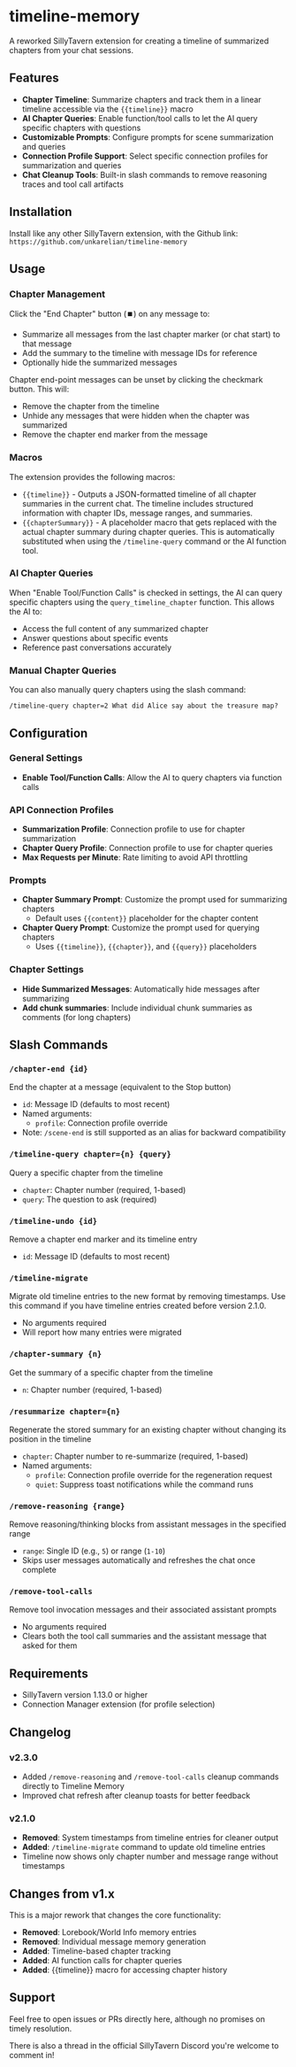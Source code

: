# timeline-memory

A reworked SillyTavern extension for creating a timeline of summarized chapters from your chat sessions.

## Features

- **Chapter Timeline**: Summarize chapters and track them in a linear timeline accessible via the `{{timeline}}` macro
- **AI Chapter Queries**: Enable function/tool calls to let the AI query specific chapters with questions
- **Customizable Prompts**: Configure prompts for scene summarization and queries
- **Connection Profile Support**: Select specific connection profiles for summarization and queries
- **Chat Cleanup Tools**: Built-in slash commands to remove reasoning traces and tool call artifacts

## Installation

Install like any other SillyTavern extension, with the Github link: `https://github.com/unkarelian/timeline-memory`

## Usage

### Chapter Management

Click the "End Chapter" button (⏹️) on any message to:
- Summarize all messages from the last chapter marker (or chat start) to that message
- Add the summary to the timeline with message IDs for reference
- Optionally hide the summarized messages

Chapter end-point messages can be unset by clicking the checkmark button. This will:
- Remove the chapter from the timeline
- Unhide any messages that were hidden when the chapter was summarized
- Remove the chapter end marker from the message

### Macros

The extension provides the following macros:

- `{{timeline}}` - Outputs a JSON-formatted timeline of all chapter summaries in the current chat. The timeline includes structured information with chapter IDs, message ranges, and summaries.
- `{{chapterSummary}}` - A placeholder macro that gets replaced with the actual chapter summary during chapter queries. This is automatically substituted when using the `/timeline-query` command or the AI function tool.

### AI Chapter Queries

When "Enable Tool/Function Calls" is checked in settings, the AI can query specific chapters using the `query_timeline_chapter` function. This allows the AI to:
- Access the full content of any summarized chapter
- Answer questions about specific events
- Reference past conversations accurately

### Manual Chapter Queries

You can also manually query chapters using the slash command:
```
/timeline-query chapter=2 What did Alice say about the treasure map?
```

## Configuration

### General Settings
- **Enable Tool/Function Calls**: Allow the AI to query chapters via function calls

### API Connection Profiles
- **Summarization Profile**: Connection profile to use for chapter summarization
- **Chapter Query Profile**: Connection profile to use for chapter queries
- **Max Requests per Minute**: Rate limiting to avoid API throttling

### Prompts
- **Chapter Summary Prompt**: Customize the prompt used for summarizing chapters
  - Default uses `{{content}}` placeholder for the chapter content
- **Chapter Query Prompt**: Customize the prompt used for querying chapters
  - Uses `{{timeline}}`, `{{chapter}}`, and `{{query}}` placeholders

### Chapter Settings
- **Hide Summarized Messages**: Automatically hide messages after summarizing
- **Add chunk summaries**: Include individual chunk summaries as comments (for long chapters)

## Slash Commands

### `/chapter-end {id}`
End the chapter at a message (equivalent to the Stop button)
- `id`: Message ID (defaults to most recent)
- Named arguments:
  - `profile`: Connection profile override
- Note: `/scene-end` is still supported as an alias for backward compatibility

### `/timeline-query chapter={n} {query}`
Query a specific chapter from the timeline
- `chapter`: Chapter number (required, 1-based)
- `query`: The question to ask (required)

### `/timeline-undo {id}`
Remove a chapter end marker and its timeline entry
- `id`: Message ID (defaults to most recent)

### `/timeline-migrate`
Migrate old timeline entries to the new format by removing timestamps. Use this command if you have timeline entries created before version 2.1.0.
- No arguments required
- Will report how many entries were migrated

### `/chapter-summary {n}`
Get the summary of a specific chapter from the timeline
- `n`: Chapter number (required, 1-based)

### `/resummarize chapter={n}`
Regenerate the stored summary for an existing chapter without changing its position in the timeline
- `chapter`: Chapter number to re-summarize (required, 1-based)
- Named arguments:
  - `profile`: Connection profile override for the regeneration request
  - `quiet`: Suppress toast notifications while the command runs

### `/remove-reasoning {range}`
Remove reasoning/thinking blocks from assistant messages in the specified range
- `range`: Single ID (e.g., `5`) or range (`1-10`)
- Skips user messages automatically and refreshes the chat once complete

### `/remove-tool-calls`
Remove tool invocation messages and their associated assistant prompts
- No arguments required
- Clears both the tool call summaries and the assistant message that asked for them

## Requirements

- SillyTavern version 1.13.0 or higher
- Connection Manager extension (for profile selection)

## Changelog

### v2.3.0
- Added `/remove-reasoning` and `/remove-tool-calls` cleanup commands directly to Timeline Memory
- Improved chat refresh after cleanup toasts for better feedback

### v2.1.0
- **Removed**: System timestamps from timeline entries for cleaner output
- **Added**: `/timeline-migrate` command to update old timeline entries
- Timeline now shows only chapter number and message range without timestamps

## Changes from v1.x

This is a major rework that changes the core functionality:
- **Removed**: Lorebook/World Info memory entries
- **Removed**: Individual message memory generation
- **Added**: Timeline-based chapter tracking
- **Added**: AI function calls for chapter queries
- **Added**: {{timeline}} macro for accessing chapter history

## Support

Feel free to open issues or PRs directly here, although no promises on timely resolution.

There is also a thread in the official SillyTavern Discord you're welcome to comment in!
